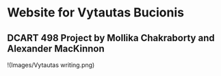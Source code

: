 # Website for Vytautas Bucionis 
## DCART 498 Project by Mollika Chakraborty and Alexander MacKinnon

!(Images/Vytautas writing.png)
